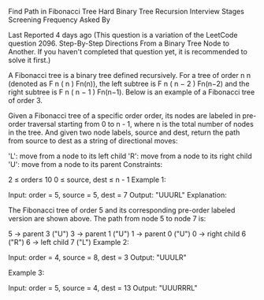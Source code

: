 Find Path in Fibonacci Tree
Hard
Binary Tree
Recursion
Interview Stages
Screening
Frequency
Asked By

Last Reported
4 days ago
(This question is a variation of the LeetCode question 2096. Step-By-Step Directions From a Binary Tree Node to Another. If you haven't completed that question yet, it is recommended to solve it first.)

A Fibonacci tree is a binary tree defined recursively. For a tree of order 
n
n (denoted as 
F
n
(
n
)
Fn(n)), the left subtree is 
F
n
(
n
−
2
)
Fn(n−2) and the right subtree is 
F
n
(
n
−
1
)
Fn(n−1). Below is an example of a Fibonacci tree of order 3.


Given a Fibonacci tree of a specific order order, its nodes are labeled in pre-order traversal starting from 0 to n - 1, where n is the total number of nodes in the tree. And given two node labels, source and dest, return the path from source to dest as a string of directional moves:

'L': move from a node to its left child
'R': move from a node to its right child
'U': move from a node to its parent
Constraints:

2 ≤ order≤ 10
0 ≤ source, dest ≤ n - 1
Example 1:

Input: order = 5, source = 5, dest = 7
Output: "UUURL"
Explanation:

The Fibonacci tree of order 5 and its corresponding pre-order labeled version are shown above. The path from node 5 to node 7 is:

5 → parent 3 ("U")
3 → parent 1 ("U")
1 → parent 0 ("U")
0 → right child 6 ("R")
6 → left child 7 ("L")
Example 2:

Input: order = 4, source = 8, dest = 3
Output: "UUULR"

Example 3:

Input: order = 5, source = 4, dest = 13
Output: "UUURRRL"

